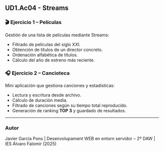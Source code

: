 ## UD1.Ac04 - Streams

### 🎬 Ejercicio 1 – Películas
Gestión de una lista de películas mediante Streams:
- Filtrado de películas del siglo XXI.  
- Obtención de títulos de un director concreto.  
- Ordenación alfabética de títulos.  
- Cálculo del año de estreno más reciente.  

### 🎧 Ejercicio 2 – Cancioteca
Mini aplicación que gestiona canciones y estadísticas:
- Lectura y escritura desde archivo.  
- Cálculo de duración media.  
- Filtrado de canciones según su tiempo total reproducido.
- Generación de ranking **TOP 3** y guardado de resultados.

---

### Autor

Javier García Pons |
Desenvolupament WEB en entorn servidor – 2º DAW |
IES Álvaro Falomir (2025)
